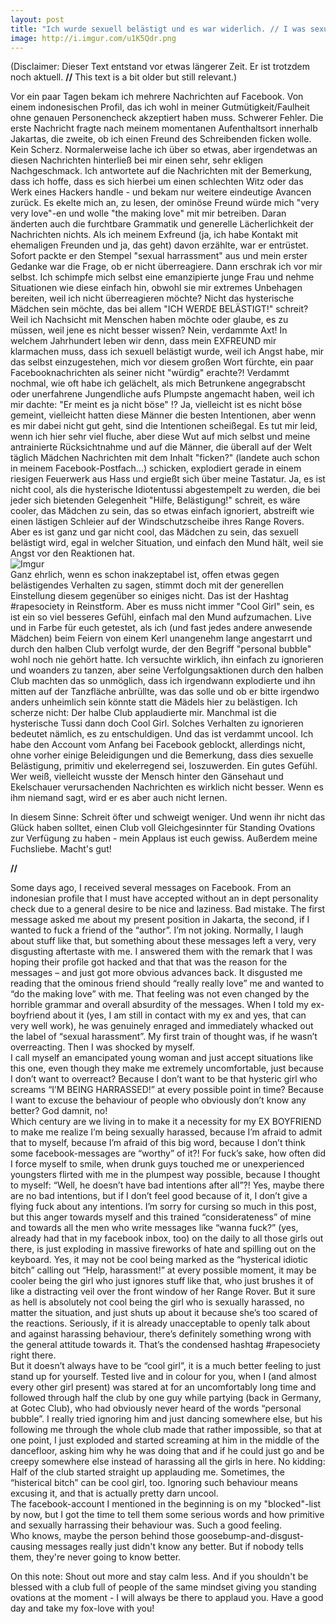 ```yaml
---
layout: post
title: "Ich wurde sexuell belästigt und es war widerlich. // I was sexually harrassed and it was disgusting."
image: http://i.imgur.com/u1K5Qdr.png
---  
```

(Disclaimer: Dieser Text entstand vor etwas längerer Zeit. Er ist trotzdem noch aktuell. **//** This text is a bit older but still relevant.)  

Vor ein paar Tagen bekam ich mehrere Nachrichten auf Facebook. Von einem indonesischen Profil, das ich wohl in meiner Gutmütigkeit/Faulheit ohne genauen Personencheck akzeptiert haben muss. Schwerer Fehler.
Die erste Nachricht fragte nach meinem momentanen Aufenthaltsort innerhalb Jakartas, die zweite, ob ich einen Freund des Schreibenden ficken wolle. Kein Scherz. 
Normalerweise lache ich über so etwas, aber irgendetwas an diesen Nachrichten hinterließ bei mir einen sehr, sehr ekligen Nachgeschmack.
Ich antwortete auf die Nachrichten mit der  Bemerkung, dass ich hoffe, dass es sich hierbei um einen schlechten Witz oder das Werk eines Hackers handle - und bekam nur weitere eindeutige Avancen zurück. Es ekelte mich an, zu lesen, der ominöse Freund würde mich "very very love"-en und wolle "the making love" mit mir betreiben. Daran änderten auch die furchtbare Grammatik und generelle Lächerlichkeit der Nachrichten nichts. 
Als ich meinem Exfreund (ja, ich habe Kontakt mit ehemaligen Freunden und ja, das geht) davon erzählte, war er entrüstet. Sofort packte er den Stempel "sexual harrassment" aus und mein erster Gedanke war die Frage, ob er nicht überreagiere. Dann erschrak ich vor mir selbst.
Ich schimpfe mich selbst eine emanzipierte junge Frau und nehme Situationen wie diese einfach hin, obwohl sie mir extremes Unbehagen bereiten, weil ich nicht überreagieren möchte? Nicht das hysterische Mädchen sein möchte, das bei allem "ICH WERDE BELÄSTIGT!" schreit? Weil ich Nachsicht mit Menschen haben möchte oder glaube, es zu müssen, weil jene es nicht besser wissen?
Nein, verdammte Axt!
In welchem Jahrhundert leben wir denn, dass mein EXFREUND mir klarmachen muss, dass ich sexuell belästigt wurde, weil ich Angst habe, mir das selbst einzugestehen, mich vor diesem großen Wort fürchte, ein paar Facebooknachrichten als seiner nicht "würdig" erachte?!
Verdammt nochmal, wie oft habe ich gelächelt, als mich Betrunkene angegrabscht oder unerfahrene Jungendliche aufs Plumpste angemacht haben, weil ich mir dachte: "Er meint es ja nicht böse" !?
Ja, vielleicht ist es nicht böse gemeint, vielleicht hatten diese Männer die besten Intentionen, aber wenn es mir dabei nicht gut geht, sind die Intentionen scheißegal.
Es tut mir leid, wenn ich hier sehr viel fluche, aber diese Wut auf mich selbst und meine antrainierte Rücksichtnahme und auf die Männer, die überall auf der Welt täglich Mädchen Nachrichten mit dem Inhalt "ficken?" (landete auch schon in meinem Facebook-Postfach...) schicken, explodiert gerade in einem riesigen Feuerwerk aus Hass und ergießt sich über meine Tastatur.
Ja, es ist nicht cool, als die hysterische Idiotentussi abgestempelt zu werden, die bei jeder sich bietenden Gelegenheit "Hilfe, Belästigung!" schreit, es wäre cooler, das Mädchen zu sein, das so etwas einfach ignoriert, abstreift wie einen lästigen Schleier auf der Windschutzscheibe ihres Range Rovers. Aber es ist ganz und gar nicht cool, das Mädchen zu sein, das sexuell belästigt wird, egal in welcher Situation, und einfach den Mund hält, weil sie Angst vor den Reaktionen hat.  
![Imgur](http://i.imgur.com/u1K5Qdr.png)  
Ganz ehrlich, wenn es schon inakzeptabel ist, offen etwas gegen belästigendes Verhalten zu sagen, stimmt doch mit der generellen Einstellung diesem gegenüber so einiges nicht. Das ist der Hashtag #rapesociety in Reinstform. Aber es muss nicht immer "Cool Girl" sein, es ist ein so viel besseres Gefühl, einfach mal den Mund aufzumachen. Live und in Farbe für euch getestet, als ich (und fast jedes andere anwesende Mädchen) beim Feiern von einem Kerl unangenehm lange angestarrt und durch den halben Club verfolgt wurde, der den Begriff "personal bubble" wohl noch nie gehört hatte. Ich versuchte wirklich, ihn einfach zu ignorieren und woanders zu tanzen, aber seine Verfolgungsaktionen durch den halben Club machten das so unmöglich, dass ich irgendwann explodierte und ihn mitten auf der Tanzfläche anbrüllte, was das solle und ob er bitte irgendwo anders unheimlich sein könnte statt die Mädels hier zu belästigen. Ich scherze nicht: Der halbe Club applaudierte mir. Manchmal ist die hysterische Tussi dann doch Cool Girl. Solches Verhalten zu ignorieren bedeutet nämlich, es zu entschuldigen. Und das ist verdammt uncool.
Ich habe den Account vom Anfang bei Facebook geblockt, allerdings nicht, ohne vorher einige Beleidigungen und die Bemerkung, dass dies sexuelle Belästigung, primitiv und ekelerregend sei, loszuwerden. Ein gutes Gefühl. Wer weiß, vielleicht wusste der Mensch hinter den Gänsehaut und Ekelschauer verursachenden Nachrichten es wirklich nicht besser. Wenn es ihm niemand sagt, wird er es aber auch nicht lernen.

In diesem Sinne: Schreit öfter und schweigt weniger. 
Und wenn ihr nicht das Glück haben solltet, einen Club voll Gleichgesinnter für Standing Ovations zur Verfügung zu haben - mein Applaus ist euch gewiss. Außerdem meine Fuchsliebe.
Macht's gut!  

**//**  

Some days ago, I received several messages on Facebook. From an indonesian profile that I must have accepted without an in dept personality check due to a general desire to be nice and laziness. Bad mistake. 
The first message asked me about my present position in Jakarta, the second, if I wanted to fuck a friend of the “author”. I’m not joking.
Normally, I laugh about stuff like that, but something about these messages left a very, very disgusting aftertaste with me. I answered them with the remark that I was hoping their profile got hacked and that that was the reason for the messages – and just got more obvious advances back. It disgusted me reading that the ominous friend should “really really love” me and wanted to “do the making love” with me. That feeling was not even changed by the horrible grammar and overall absurdity of the messages. 
When I told my ex-boyfriend about it (yes, I am still in contact with my ex and yes, that can very well work), he was genuinely enraged and immediately whacked out the label of “sexual harassment”. My first train of thought was, if he wasn’t overreacting. Then I was shocked by myself.  
I call myself an emancipated young woman and just accept situations like this one, even though they make me extremely uncomfortable, just because I don’t want to overreact? Because I don’t want to be that hysteric girl who screams “I’M BEING HARRASSED!” at every possible point in time? Because I want to excuse the behaviour of people who obviously don’t know any better? God damnit, no!  
Which century are we living in to make it a necessity for my EX BOYFRIEND to make me realize I’m being sexually harassed, because I’m afraid to admit that to myself,  because I’m afraid of this big word, because I don’t think some facebook-messages are “worthy” of it?!
For fuck’s sake, how often did I force myself to smile, when drunk guys touched me or unexperienced youngsters flirted with me in the plumpest way possible, because I thought to myself: “Well, he doesn’t have bad intentions after all”?!
Yes, maybe there are no bad intentions, but if I don’t feel good because of it, I don’t give a flying fuck about any intentions. I’m sorry for cursing so much in this post, but this anger towards myself and this trained “considerateness” of mine and towards all the men who write messages like “wanna fuck?” (yes, already had that in my facebook inbox, too) on the daily to all those girls out there, is just exploding in massive fireworks of hate and spilling out on the keyboard. 
Yes, it may not be cool being marked as the “hysterical idiotic bitch” calling out “Help, harassment!” at every possible moment, it may be cooler being the girl who just ignores stuff like that, who just brushes it of like a distracting veil over the front window of her Range Rover. But it sure as hell is absolutely not cool being the girl who is sexually harassed, no matter the situation, and just shuts up about it because she’s too scared of the reactions. Seriously, if it is already unacceptable to openly talk about and against harassing behaviour, there’s definitely something wrong with the general attitude towards it. That’s the condensed hashtag #rapesociety right there.  
But it doesn’t always have to be “cool girl”, it is a much better feeling to just stand up for yourself. Tested live and in colour for you, when I (and almost every other girl present) was stared at for an uncomfortably long time and followed through half the club by one guy while partying (back in Germany, at Gotec Club), who had obviously never heard of the words “personal bubble”. I really tried ignoring him and just dancing somewhere else, but his following me through the whole club made that rather impossible, so that at one point, I just exploded and started screaming at him in the middle of the dancefloor, asking him why he was doing that and if he could just go and be creepy somewhere else instead of harassing all the girls in here. No kidding: Half of the club started straight up applauding me. 
Sometimes, the “histerical bitch” can be cool girl, too.  Ignoring such behaviour means excusing it, and that is actually pretty darn uncool.  
The facebook-account I mentioned in the beginning is on my "blocked"-list by now, but I got the time to tell them some serious words and how primitive and sexually harrassing their behaviour was. Such a good feeling.  
Who knows, maybe the person behind those goosebump-and-disgust-causing messages really just didn't know any better. But if nobody tells them, they're never going to know better.  

On this note: Shout out more and stay calm less. And if you shouldn't be blessed with a club full of people of the same mindset giving you standing ovations at the moment - I will always be there to applaud you. Have a good day and take my fox-love with you!